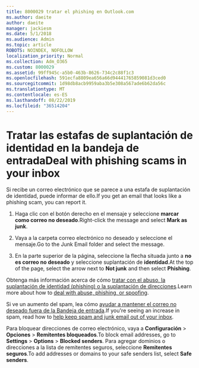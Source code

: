 ```yaml
---
title: 8000029 tratar el phishing en Outlook.com
ms.author: daeite
author: daeite
manager: jackiesm
ms.date: 5/1/2018
ms.audience: Admin
ms.topic: article
ROBOTS: NOINDEX, NOFOLLOW
localization_priority: Normal
ms.collection: Adm_O365
ms.custom: 8000029
ms.assetid: 99ff945c-a5b0-463b-8626-734c2c88f1c3
ms.openlocfilehash: 591ecfa8809ea656a66d94441765859081d3ced0
ms.sourcegitcommit: 1d98db8acb9959aba3b5e308a567ade6b62da56c
ms.translationtype: MT
ms.contentlocale: es-ES
ms.lasthandoff: 08/22/2019
ms.locfileid: "36514204"
---
```

# <a name="deal-with-phishing-scams-in-your-inbox"></a><span data-ttu-id="99cdd-102">Tratar las estafas de suplantación de identidad en la bandeja de entrada</span><span class="sxs-lookup"><span data-stu-id="99cdd-102">Deal with phishing scams in your inbox</span></span>

<span data-ttu-id="99cdd-103">Si recibe un correo electrónico que se parece a una estafa de suplantación de identidad, puede informar de ello.</span><span class="sxs-lookup"><span data-stu-id="99cdd-103">If you get an email that looks like a phishing scam, you can report it.</span></span>
  
1. <span data-ttu-id="99cdd-104">Haga clic con el botón derecho en el mensaje y seleccione **marcar como correo no deseado**.</span><span class="sxs-lookup"><span data-stu-id="99cdd-104">Right-click the message and select **Mark as junk**.</span></span> 
    
2. <span data-ttu-id="99cdd-105">Vaya a la carpeta correo electrónico no deseado y seleccione el mensaje.</span><span class="sxs-lookup"><span data-stu-id="99cdd-105">Go to the Junk Email folder and select the message.</span></span>
    
3. <span data-ttu-id="99cdd-106">En la parte superior de la página, seleccione la flecha situada junto a **no es correo no deseado** y seleccione suplantación de **identidad**.</span><span class="sxs-lookup"><span data-stu-id="99cdd-106">At the top of the page, select the arrow next to **Not junk** and then select **Phishing**.</span></span> 
    
<span data-ttu-id="99cdd-107">Obtenga más información acerca de cómo [tratar con el abuso, la suplantación de identidad (phishing) o la suplantación de direcciones](https://go.microsoft.com/fwlink/p/?linkid=873139).</span><span class="sxs-lookup"><span data-stu-id="99cdd-107">Learn more about how to [deal with abuse, phishing, or spoofing](https://go.microsoft.com/fwlink/p/?linkid=873139).</span></span>
  
<span data-ttu-id="99cdd-108">Si ve un aumento del spam, lea cómo [ayudar a mantener el correo no deseado fuera de la Bandeja de entrada](https://go.microsoft.com/fwlink/p/?linkid=873140).</span><span class="sxs-lookup"><span data-stu-id="99cdd-108">If you're seeing an increase in spam, read how to [help keep spam and junk email out of your inbox](https://go.microsoft.com/fwlink/p/?linkid=873140).</span></span>
  
<span data-ttu-id="99cdd-109">Para bloquear direcciones de correo electrónico, vaya a **Configuración** \> **Opciones** \> **Remitentes bloqueados**.</span><span class="sxs-lookup"><span data-stu-id="99cdd-109">To block email addresses, go to **Settings** \> **Options** \> **Blocked senders**.</span></span> <span data-ttu-id="99cdd-110">Para agregar dominios o direcciones a la lista de remitentes seguros, seleccione **Remitentes seguros**.</span><span class="sxs-lookup"><span data-stu-id="99cdd-110">To add addresses or domains to your safe senders list, select **Safe senders**.</span></span> 
  

